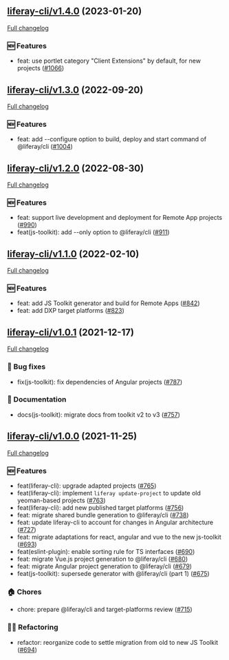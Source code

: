 ## [liferay-cli/v1.4.0](https://github.com/liferay/liferay-frontend-projects/tree/liferay-cli/v1.4.0) (2023-01-20)

[Full changelog](https://github.com/liferay/liferay-frontend-projects/compare/liferay-cli/v1.3.0...liferay-cli/v1.4.0)

### :new: Features

-   feat: use portlet category "Client Extensions" by default, for new projects ([\#1066](https://github.com/liferay/liferay-frontend-projects/pull/1066))

## [liferay-cli/v1.3.0](https://github.com/liferay/liferay-frontend-projects/tree/liferay-cli/v1.3.0) (2022-09-20)

[Full changelog](https://github.com/liferay/liferay-frontend-projects/compare/liferay-cli/v1.2.0...liferay-cli/v1.3.0)

### :new: Features

-   feat: add --configure option to build, deploy and start command of @liferay/cli ([\#1004](https://github.com/liferay/liferay-frontend-projects/pull/1004))

## [liferay-cli/v1.2.0](https://github.com/liferay/liferay-frontend-projects/tree/liferay-cli/v1.2.0) (2022-08-30)

[Full changelog](https://github.com/liferay/liferay-frontend-projects/compare/liferay-cli/v1.1.0...liferay-cli/v1.2.0)

### :new: Features

-   feat: support live development and deployment for Remote App projects ([\#990](https://github.com/liferay/liferay-frontend-projects/pull/990))
-   feat(js-toolkit): add --only option to @liferay/cli ([\#911](https://github.com/liferay/liferay-frontend-projects/pull/911))

## [liferay-cli/v1.1.0](https://github.com/liferay/liferay-frontend-projects/tree/liferay-cli/v1.1.0) (2022-02-10)

[Full changelog](https://github.com/liferay/liferay-frontend-projects/compare/liferay-cli/v1.0.1...liferay-cli/v1.1.0)

### :new: Features

-   feat: add JS Toolkit generator and build for Remote Apps ([\#842](https://github.com/liferay/liferay-frontend-projects/pull/842))
-   feat: add DXP target platforms ([\#823](https://github.com/liferay/liferay-frontend-projects/pull/823))

## [liferay-cli/v1.0.1](https://github.com/liferay/liferay-frontend-projects/tree/liferay-cli/v1.0.1) (2021-12-17)

[Full changelog](https://github.com/liferay/liferay-frontend-projects/compare/liferay-cli/v1.0.0...liferay-cli/v1.0.1)

### :wrench: Bug fixes

-   fix(js-toolkit): fix dependencies of Angular projects ([\#787](https://github.com/liferay/liferay-frontend-projects/pull/787))

### :book: Documentation

-   docs(js-toolkit): migrate docs from toolkit v2 to v3 ([\#757](https://github.com/liferay/liferay-frontend-projects/pull/757))

## [liferay-cli/v1.0.0](https://github.com/liferay/liferay-frontend-projects/tree/liferay-cli/v1.0.0) (2021-11-25)

[Full changelog](https://github.com/liferay/liferay-frontend-projects/compare/liferay-cli/v1.0.0-pre.2...liferay-cli/v1.0.0)

### :new: Features

-   feat(liferay-cli): upgrade adapted projects ([\#765](https://github.com/liferay/liferay-frontend-projects/pull/765))
-   feat(liferay-cli): implement `liferay update-project` to update old yeoman-based projects ([\#763](https://github.com/liferay/liferay-frontend-projects/pull/763))
-   feat(liferay-cli): add new published target platforms ([\#756](https://github.com/liferay/liferay-frontend-projects/pull/756))
-   feat: migrate shared bundle generation to @liferay/cli ([\#738](https://github.com/liferay/liferay-frontend-projects/pull/738))
-   feat: update liferay-cli to account for changes in Angular architecture ([\#727](https://github.com/liferay/liferay-frontend-projects/pull/727))
-   feat: migrate adaptations for react, angular and vue to the new js-toolkit ([\#693](https://github.com/liferay/liferay-frontend-projects/pull/693))
-   feat(eslint-plugin): enable sorting rule for TS interfaces ([\#690](https://github.com/liferay/liferay-frontend-projects/pull/690))
-   feat: migrate Vue.js project generation to @liferay/cli ([\#680](https://github.com/liferay/liferay-frontend-projects/pull/680))
-   feat: migrate Angular project generation to @liferay/cli ([\#679](https://github.com/liferay/liferay-frontend-projects/pull/679))
-   feat(js-toolkit): supersede generator with @liferay/cli (part 1) ([\#675](https://github.com/liferay/liferay-frontend-projects/pull/675))

### :house: Chores

-   chore: prepare @liferay/cli and target-platforms review ([\#715](https://github.com/liferay/liferay-frontend-projects/pull/715))

### :woman_juggling: Refactoring

-   refactor: reorganize code to settle migration from old to new JS Toolkit ([\#694](https://github.com/liferay/liferay-frontend-projects/pull/694))
